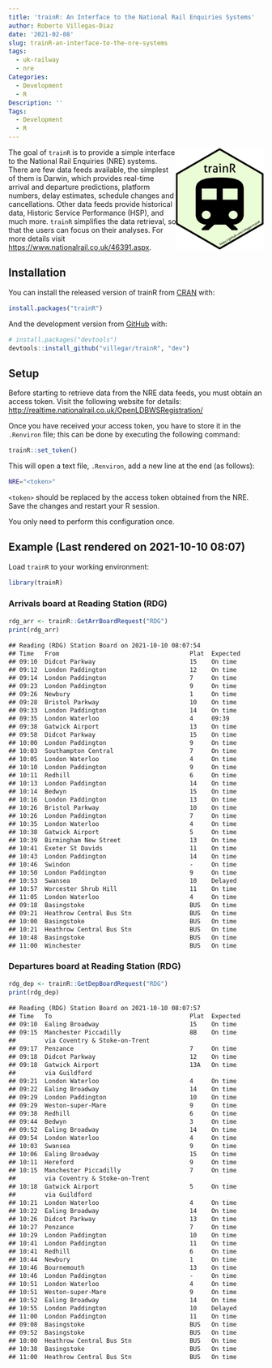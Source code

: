 ```yaml
---
title: 'trainR: An Interface to the National Rail Enquiries Systems'
author: Roberto Villegas-Diaz
date: '2021-02-08'
slug: trainR-an-interface-to-the-nre-systems
tags:
  - uk-railway
  - nre
Categories:
  - Development
  - R
Description: ''
Tags:
  - Development
  - R
---
```


<img src="https://raw.githubusercontent.com/villegar/trainR/main/inst/images/logo.png" alt="logo" align="right" height=200px/>

The goal of `trainR` is to provide a simple interface to the 
National Rail Enquiries (NRE) systems. There are few data feeds 
available, the simplest of them is Darwin, which provides real-time 
arrival and departure predictions, platform numbers, delay estimates, 
schedule changes and cancellations. Other data feeds provide historical 
data, Historic Service Performance (HSP), and much more. `trainR` 
simplifies the data retrieval, so that the users can focus on their 
analyses. For more details visit 
https://www.nationalrail.co.uk/46391.aspx.

## Installation

You can install the released version of trainR from [CRAN](https://CRAN.R-project.org) with:

``` r
install.packages("trainR")
```

And the development version from [GitHub](https://github.com/) with:

``` r
# install.packages("devtools")
devtools::install_github("villegar/trainR", "dev")
```

## Setup
Before starting to retrieve data from the NRE data feeds, you must obtain an access token. 
Visit the following website for details: http://realtime.nationalrail.co.uk/OpenLDBWSRegistration/

Once you have received your access token, you have to store it in the `.Renviron` file; this can be 
done by executing the following command:


```r
trainR::set_token()
```

This will open a text file, `.Renviron`, add a new line at the end (as follows):

```bash
NRE="<token>"
```

`<token>` should be replaced by the access token obtained from the NRE. Save the changes and restart 
your R session.

You only need to perform this configuration once.

## Example (Last rendered on 2021-10-10 08:07)

Load `trainR` to your working environment:

```r
library(trainR)
```

### Arrivals board at Reading Station (RDG)


```r
rdg_arr <- trainR::GetArrBoardRequest("RDG")
print(rdg_arr)
```

```
## Reading (RDG) Station Board on 2021-10-10 08:07:54
## Time   From                                    Plat  Expected
## 09:10  Didcot Parkway                          15    On time
## 09:12  London Paddington                       12    On time
## 09:14  London Paddington                       7     On time
## 09:23  London Paddington                       9     On time
## 09:26  Newbury                                 1     On time
## 09:28  Bristol Parkway                         10    On time
## 09:33  London Paddington                       14    On time
## 09:35  London Waterloo                         4     09:39
## 09:38  Gatwick Airport                         13    On time
## 09:58  Didcot Parkway                          15    On time
## 10:00  London Paddington                       9     On time
## 10:03  Southampton Central                     7     On time
## 10:05  London Waterloo                         4     On time
## 10:10  London Paddington                       9     On time
## 10:11  Redhill                                 6     On time
## 10:13  London Paddington                       14    On time
## 10:14  Bedwyn                                  15    On time
## 10:16  London Paddington                       13    On time
## 10:26  Bristol Parkway                         10    On time
## 10:26  London Paddington                       7     On time
## 10:35  London Waterloo                         4     On time
## 10:38  Gatwick Airport                         5     On time
## 10:39  Birmingham New Street                   13    On time
## 10:41  Exeter St Davids                        11    On time
## 10:43  London Paddington                       14    On time
## 10:46  Swindon                                 -     On time
## 10:50  London Paddington                       9     On time
## 10:53  Swansea                                 10    Delayed
## 10:57  Worcester Shrub Hill                    11    On time
## 11:05  London Waterloo                         4     On time
## 09:18  Basingstoke                             BUS   On time
## 09:21  Heathrow Central Bus Stn                BUS   On time
## 10:00  Basingstoke                             BUS   On time
## 10:21  Heathrow Central Bus Stn                BUS   On time
## 10:48  Basingstoke                             BUS   On time
## 11:00  Winchester                              BUS   On time
```

### Departures board at Reading Station (RDG)


```r
rdg_dep <- trainR::GetDepBoardRequest("RDG")
print(rdg_dep)
```

```
## Reading (RDG) Station Board on 2021-10-10 08:07:57
## Time   To                                      Plat  Expected
## 09:10  Ealing Broadway                         15    On time
## 09:15  Manchester Piccadilly                   8B    On time
##        via Coventry & Stoke-on-Trent           
## 09:17  Penzance                                7     On time
## 09:18  Didcot Parkway                          12    On time
## 09:18  Gatwick Airport                         13A   On time
##        via Guildford                           
## 09:21  London Waterloo                         4     On time
## 09:22  Ealing Broadway                         14    On time
## 09:29  London Paddington                       10    On time
## 09:29  Weston-super-Mare                       9     On time
## 09:38  Redhill                                 6     On time
## 09:44  Bedwyn                                  3     On time
## 09:52  Ealing Broadway                         14    On time
## 09:54  London Waterloo                         4     On time
## 10:03  Swansea                                 9     On time
## 10:06  Ealing Broadway                         15    On time
## 10:11  Hereford                                9     On time
## 10:15  Manchester Piccadilly                   7     On time
##        via Coventry & Stoke-on-Trent           
## 10:18  Gatwick Airport                         5     On time
##        via Guildford                           
## 10:21  London Waterloo                         4     On time
## 10:22  Ealing Broadway                         14    On time
## 10:26  Didcot Parkway                          13    On time
## 10:27  Penzance                                7     On time
## 10:29  London Paddington                       10    On time
## 10:41  London Paddington                       11    On time
## 10:41  Redhill                                 6     On time
## 10:44  Newbury                                 1     On time
## 10:46  Bournemouth                             13    On time
## 10:46  London Paddington                       -     On time
## 10:51  London Waterloo                         4     On time
## 10:51  Weston-super-Mare                       9     On time
## 10:52  Ealing Broadway                         14    On time
## 10:55  London Paddington                       10    Delayed
## 11:00  London Paddington                       11    On time
## 09:08  Basingstoke                             BUS   On time
## 09:52  Basingstoke                             BUS   On time
## 10:00  Heathrow Central Bus Stn                BUS   On time
## 10:38  Basingstoke                             BUS   On time
## 11:00  Heathrow Central Bus Stn                BUS   On time
```

